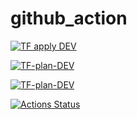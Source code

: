 # github_action

[![TF apply DEV](https://github.com/sivin79/github_action_test/actions/workflows/tf-dev-apply.yml/badge.svg)](https://github.com/sivin79/github_action_test/actions/workflows/tf-dev-apply.yml)

[![TF-plan-DEV](https://github.com/sivin79/github_action_test/actions/workflows/tf-dev-plan.yml/badge.svg)](https://github.com/sivin79/github_action_test/actions/workflows/tf-dev-plan.yml)


[![TF-plan-DEV](https://github.com/sivin79/github_action_test/actions/workflows/tf-dev-plan.yml/badge.svg?branch=main)](https://github.com/sivin79/github_action_test/actions/workflows/tf-dev-plan.yml)

[![Actions Status](https://github.com/sivin79/github_action_test/workflows/TF-plan-DEV/badge.svg)](https://github.com/sivin79/github_action_test/actions)
